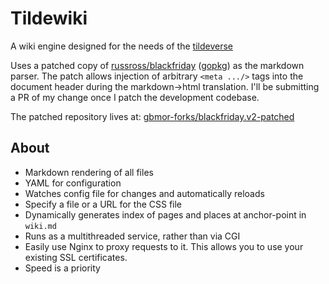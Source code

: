 # Tildewiki

A wiki engine designed for the needs of the [tildeverse](https://tildeverse.org)

Uses a patched copy of [russross/blackfriday](https://github.com/russross/blackfriday) ([gopkg](https://gopkg.in/russross/blackfriday.v2)) as the markdown parser. The patch allows injection of arbitrary `<meta .../>` tags into the document header during the markdown-&gt;html translation.  I'll be submitting a PR of my change once I patch the development codebase.

The patched repository lives at: [gbmor-forks/blackfriday.v2-patched](https://github.com/gbmor-forks/blackfriday.v2-patched)

## About

* Markdown rendering of all files
* YAML for configuration
* Watches config file for changes and automatically reloads
* Specify a file or a URL for the CSS file
* Dynamically generates index of pages and places at anchor-point in `wiki.md`
* Runs as a multithreaded service, rather than via CGI
* Easily use Nginx to proxy requests to it. This allows you to use your existing SSL certificates.
* Speed is a priority
